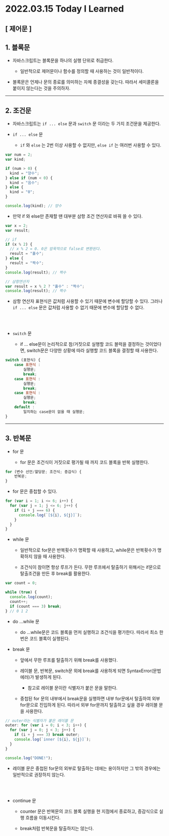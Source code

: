 # 2022.03.15 Today I Learned

## [ 제어문 ]

## 1. 블록문

- 자바스크립트는 블록문을 하나의 실행 단위로 취급한다.

  - 일반적으로 제어문이나 함수를 정의할 때 사용하는 것이 일반적이다.

- 블록문은 언제나 문의 종료를 의미하는 자체 종결성을 갖는다. 따라서 세미콜론을 붙이지 않는다는 것을 주의하자.

---

## 2. 조건문

- 자바스크립트는 `if ... else` 문과 `switch` 문 이라는 두 가지 조건문을 제공한다.

- `if ... else` 문

  - `if` 와 `else` 는 2번 이상 사용할 수 없지만, `else if` 는 여러번 사용할 수 있다.

```js
var num = 2;
var kind;

if (num > 0) {
  kind = "양수";
} else if (num < 0) {
  kind = "음수";
} else {
  kind = "0";
}

console.log(kind); // 양수
```

- 만약 if 와 else만 존재할 땐 대부분 삼항 조건 연산자로 바꿔 쓸 수 있다.

```js
var x = 2;
var result;

// if
if (x % 2) {
  // x % 2 = 0. 0은 암묵적으로 false로 변환된다.
  result = "홀수";
} else {
  result = "짝수";
}
console.log(result); // 짝수

// 삼항연산자
var result = x % 2 ? "홀수" : "짝수";
console.log(result); // 짝수
```

- 삼항 연산자 표현식은 값처럼 사용할 수 있기 때문에 변수에 할당할 수 있다. 그러나 `if ... else` 문은 값처럼 사용할 수 없기 때문에 변수에 할당할 수 없다.

<br></br>

- `switch` 문

  - if ... else문이 논리적으로 참/거짓으로 실행할 코드 블럭을 결정하는 것이었다면, switch문은 다양한 상황에 따라 실행할 코드 블록을 결정할 때 사용한다.

```js
switch (표현식) {
    case 표현식 :
        실행문;
        break;
    case 표현식 :
        실행문;
        break;
    case 표현식 :
        실행문;
        break;
    default :
        일치하는 case문이 없을 때 실행문;
}
```

---

## 3. 반복문

- for 문

  - for 문은 조건식이 거짓으로 평가될 때 까지 코드 블록을 반복 실행한다.

```js
for (변수 선언/할당문; 조건식; 증감식) {
    반복문;
}
```

- for 문은 중첩할 수 있다.

```js
for (var i = 1; i <= 6; i++) {
  for (var j = 1; j <= 6; j++) {
    if (i + j === 6) {
      console.log(`[${i}, ${j}]`);
    }
  }
}
```

- while 문

  - 일반적으로 for문은 반복횟수가 명확할 때 사용하고, while문은 반복횟수가 명확하지 않을 때 사용한다.

  - 조건식이 참이면 항상 루프가 돈다. 무한 루프에서 탈출하기 위해서는 if문으로 탈출조건을 만든 후 break를 활용한다.

```js
var count = 0;

while (true) {
  console.log(count);
  count++;
  if (count === 3) break;
} // 0 1 2
```

- do ...while 문

  - do ...while문은 코드 블록을 먼저 실행하고 조건식을 평가한다. 따라서 최소 한 번은 코드 블록이 실행된다.

- break 문

  - 앞에서 무한 루프를 탈출하기 위해 break를 사용했다.

  - 레이블 문, 반복문, switch문 외에 break를 사용하게 되면 SyntaxError(문법 에러)가 발생하게 된다.

    - 참고로 레이블 문이란 식별자가 붙은 문을 말한다.

  - 중첩된 for 문의 내부에서 break문을 실행하면 내부 for문에서 탈출하여 외부 for문으로 진입하게 된다. 따라서 외부 for문까지 탈출하고 싶을 경우 레이블 문을 사용한다.

```js
// outer라는 식별자가 붙은 레이블 문
outer: for (var i = 0; i < 3; i++) {
  for (var j = 0; j < 3; j++) {
    if (i + j === 3) break outer;
    console.log(`inner [${i}, ${j}]`);
  }
}

console.log("DONE!");
```

- 레이블 문은 중첩된 for문의 외부로 탈출하는 데에는 용이하지만 그 밖의 경우에는 일반적으로 권장하지 않는다.

<br></br>

- continue 문

  - counter 문은 반복문의 코드 블록 실행을 현 지점에서 종료하고, 증감식으로 실행 흐름을 이동시킨다.

  - break처럼 반복문을 탈출하지는 않는다.
